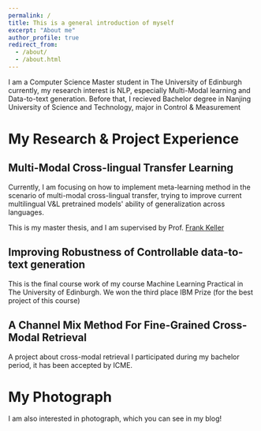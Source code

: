 ```yaml
---
permalink: /
title: This is a general introduction of myself
excerpt: "About me"
author_profile: true
redirect_from: 
  - /about/
  - /about.html
---
```


I am a Computer Science Master student in The University of Edinburgh currently, my research interest is NLP, especially Multi-Modal learning and Data-to-text generation. Before that, I recieved Bachelor degree in Nanjing University of Science and Technology, major in Control & Measurement



My Research & Project Experience
======
Multi-Modal Cross-lingual Transfer Learning
------
Currently, I am focusing on how to implement meta-learning method in the scenario of multi-modal cross-lingual transfer, trying to improve current multilingual V&L pretrained models' ability of generalization across languages. 

This is my master thesis, and I am supervised by Prof. [Frank Keller](https://homepages.inf.ed.ac.uk/keller/)

Improving Robustness of Controllable data-to-text generation
------
This is the final course work of my course Machine Learning Practical in The University of Edinburgh. We won the third place IBM Prize (for the best project of this course)



A Channel Mix Method For Fine-Grained Cross-Modal Retrieval
------
A project about cross-modal retrieval I participated during my bachelor period, it has been accepted by ICME.


My Photograph
======
I am also interested in photograph, which you can see in my blog!
